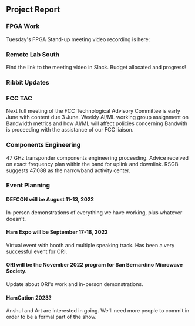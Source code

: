 ## Project Report

### FPGA Work

Tuesday's FPGA Stand-up meeting video recording is here: 

### Remote Lab South

Find the link to the meeting video in Slack. Budget allocated and progress!

### Ribbit Updates

### FCC TAC 

Next full meeting of the FCC Technological Advisory Committee is early June with content due 3 June. Weekly AI/ML working group assignment on Bandwidth metrics and how AI/ML will affect policies concerning Bandwith is proceeding with the assistance of our FCC liaison.

### Components Engineering

47 GHz transponder components engineering proceeding. Advice received on exact frequency plan within the band for uplink and downlink. RSGB suggests 47.088 as the narrowband activity center. 

### Event Planning

#### DEFCON will be August 11-13, 2022

In-person demonstrations of everything we have working, plus whatever doesn't. 

#### Ham Expo will be September 17-18, 2022

Virtual event with booth and multiple speaking track. Has been a very successful event for ORI. 

#### ORI will be the November 2022 program for San Bernardino Microwave Society. 

Update about ORI's work and in-person demonstrations. 

#### HamCation 2023?

Anshul and Art are interested in going. We'll need more people to commit in order to be a formal part of the show. 

